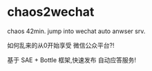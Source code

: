 chaos2wechat
============

chaos 42min. jump into wechat auto anwser srv.

如何乱来的从0开始享受 微信公众平台?!

基于 SAE + Bottle 框架,快速发布 自动应答服务!
